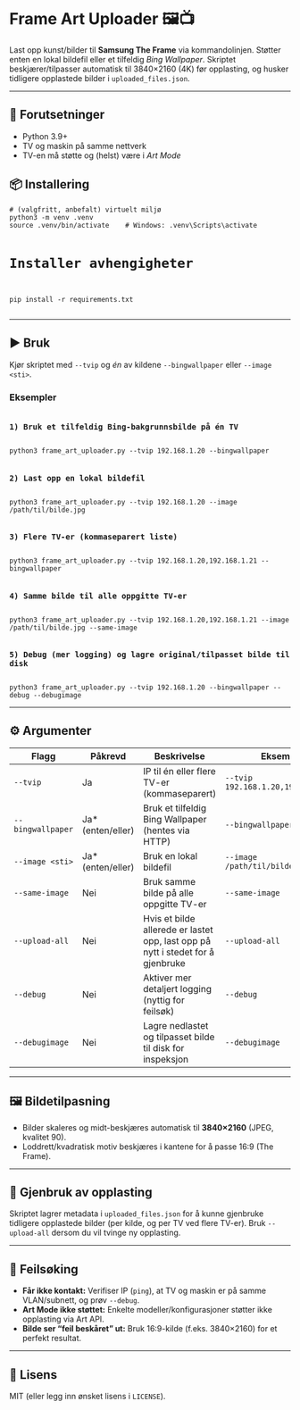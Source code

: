<h1>Frame Art Uploader 🖼️📺</h1>
<p>Last opp kunst/bilder til <strong>Samsung The Frame</strong> via kommandolinjen. Støtter enten en lokal bildefil eller et tilfeldig <em>Bing Wallpaper</em>. Skriptet beskjærer/tilpasser automatisk til 3840×2160 (4K) før opplasting, og husker tidligere opplastede bilder i <code>uploaded_files.json</code>.</p>

<hr>

<h2>🔧 Forutsetninger</h2>
<ul>
  <li>Python 3.9+</li>
  <li>TV og maskin på samme nettverk</li>
  <li>TV-en må støtte og (helst) være i <em>Art Mode</em></li>
</ul>

<h2>📦 Installering</h2>
<pre><code># (valgfritt, anbefalt) virtuelt miljø
python3 -m venv .venv
source .venv/bin/activate    # Windows: .venv\Scripts\activate

# Installer avhengigheter
pip install -r requirements.txt
</code></pre>

<hr>

<h2>▶️ Bruk</h2>
<p>Kjør skriptet med <code>--tvip</code> og <em>én</em> av kildene <code>--bingwallpaper</code> eller <code>--image &lt;sti&gt;</code>.</p>

<h3>Eksempler</h3>
<pre><code><h3>1) Bruk et tilfeldig Bing-bakgrunnsbilde på én TV</h3>
python3 frame_art_uploader.py --tvip 192.168.1.20 --bingwallpaper

<h3>2) Last opp en lokal bildefil</h3>
python3 frame_art_uploader.py --tvip 192.168.1.20 --image /path/til/bilde.jpg

<h3>3) Flere TV-er (kommaseparert liste)</h3>
python3 frame_art_uploader.py --tvip 192.168.1.20,192.168.1.21 --bingwallpaper

<h3>4) Samme bilde til alle oppgitte TV-er</h3>
python3 frame_art_uploader.py --tvip 192.168.1.20,192.168.1.21 --image /path/til/bilde.jpg --same-image

<h3>5) Debug (mer logging) og lagre original/tilpasset bilde til disk</h3>
python3 frame_art_uploader.py --tvip 192.168.1.20 --bingwallpaper --debug --debugimage
</code></pre>

<hr>

<h2>⚙️ Argumenter</h2>
<table>
  <thead>
    <tr>
      <th>Flagg</th>
      <th>Påkrevd</th>
      <th>Beskrivelse</th>
      <th>Eksempel</th>
    </tr>
  </thead>
  <tbody>
    <tr>
      <td><code>--tvip</code></td>
      <td>Ja</td>
      <td>IP til én eller flere TV-er (kommaseparert)</td>
      <td><code>--tvip 192.168.1.20,192.168.1.21</code></td>
    </tr>
    <tr>
      <td><code>--bingwallpaper</code></td>
      <td>Ja* (enten/eller)</td>
      <td>Bruk et tilfeldig Bing Wallpaper (hentes via HTTP)</td>
      <td><code>--bingwallpaper</code></td>
    </tr>
    <tr>
      <td><code>--image &lt;sti&gt;</code></td>
      <td>Ja* (enten/eller)</td>
      <td>Bruk en lokal bildefil</td>
      <td><code>--image /path/til/bilde.jpg</code></td>
    </tr>
    <tr>
      <td><code>--same-image</code></td>
      <td>Nei</td>
      <td>Bruk samme bilde på alle oppgitte TV-er</td>
      <td><code>--same-image</code></td>
    </tr>
    <tr>
      <td><code>--upload-all</code></td>
      <td>Nei</td>
      <td>Hvis et bilde allerede er lastet opp, last opp på nytt i stedet for å gjenbruke</td>
      <td><code>--upload-all</code></td>
    </tr>
    <tr>
      <td><code>--debug</code></td>
      <td>Nei</td>
      <td>Aktiver mer detaljert logging (nyttig for feilsøk)</td>
      <td><code>--debug</code></td>
    </tr>
    <tr>
      <td><code>--debugimage</code></td>
      <td>Nei</td>
      <td>Lagre nedlastet og tilpasset bilde til disk for inspeksjon</td>
      <td><code>--debugimage</code></td>
    </tr>
  </tbody>
</table>

<hr>

<h2>🖼️ Bildetilpasning</h2>
<ul>
  <li>Bilder skaleres og midt-beskjæres automatisk til <strong>3840×2160</strong> (JPEG, kvalitet 90).</li>
  <li>Loddrett/kvadratisk motiv beskjæres i kantene for å passe 16:9 (The Frame).</li>
</ul>

<hr>

<h2>🧠 Gjenbruk av opplasting</h2>
<p>Skriptet lagrer metadata i <code>uploaded_files.json</code> for å kunne gjenbruke tidligere opplastede bilder (per kilde, og per TV ved flere TV-er). Bruk <code>--upload-all</code> dersom du vil tvinge ny opplasting.</p>

<hr>

<h2>🧯 Feilsøking</h2>
<ul>
  <li><strong>Får ikke kontakt:</strong> Verifiser IP (<code>ping</code>), at TV og maskin er på samme VLAN/subnett, og prøv <code>--debug</code>.</li>
  <li><strong>Art Mode ikke støttet:</strong> Enkelte modeller/konfigurasjoner støtter ikke opplasting via Art API.</li>
  <li><strong>Bilde ser “feil beskåret” ut:</strong> Bruk 16:9-kilde (f.eks. 3840×2160) for et perfekt resultat.</li>
</ul>

<hr>

<h2>📄 Lisens</h2>
<p>MIT (eller legg inn ønsket lisens i <code>LICENSE</code>).</p>
